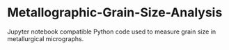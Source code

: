 # Metallographic-Grain-Size-Analysis
Jupyter notebook compatible Python code used to measure grain size in metallurgical micrographs.
